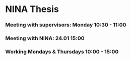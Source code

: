 # NINA Thesis
### Meeting with supervisors: Monday 10:30 - 11:00
### Meeting with NINA: 24.01 15:00
### Working Mondays & Thursdays 10:00 - 15:00
